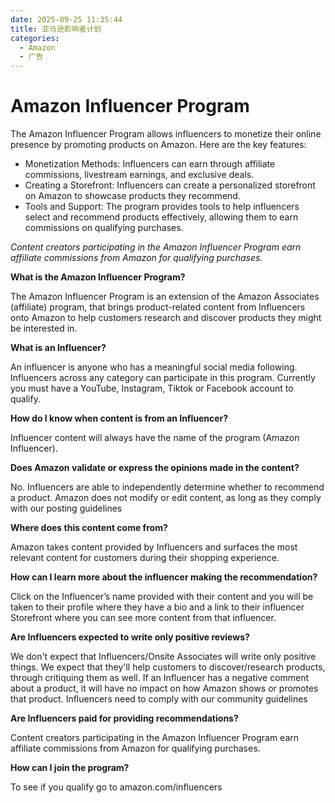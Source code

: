 ```yaml
---
date: 2025-09-25 11:35:44
title: 亚马逊影响者计划 
categories:
  - Amazon
  - 广告
---
```


# Amazon Influencer Program

The Amazon Influencer Program allows influencers to monetize their online presence by promoting products on Amazon. Here are the key features:

- Monetization Methods: Influencers can earn through affiliate commissions, livestream earnings, and exclusive deals.
- Creating a Storefront: Influencers can create a personalized storefront on Amazon to showcase products they recommend.
- Tools and Support: The program provides tools to help influencers select and recommend products effectively, allowing them to earn commissions on qualifying purchases.

<!-- more -->

_Content creators participating in the Amazon Influencer Program earn affiliate commissions from Amazon for qualifying purchases._

**What is the Amazon Influencer Program?**

The Amazon Influencer Program is an extension of the Amazon Associates (affiliate) program, that brings product-related content from Influencers onto Amazon to help customers research and discover products they might be interested in.

**What is an Influencer?**

An influencer is anyone who has a meaningful social media following. Influencers across any category can participate in this program. Currently you must have a YouTube, Instagram, Tiktok or Facebook account to qualify.

**How do I know when content is from an Influencer?**

Influencer content will always have the name of the program (Amazon Influencer).

**Does Amazon validate or express the opinions made in the content?**

No. Influencers are able to independently determine whether to recommend a product. Amazon does not modify or edit content, as long as they comply with our posting guidelines

**Where does this content come from?**

Amazon takes content provided by Influencers and surfaces the most relevant content for customers during their shopping experience.

**How can I learn more about the influencer making the recommendation?**

Click on the Influencer’s name provided with their content and you will be taken to their profile where they have a bio and a link to their influencer Storefront where you can see more content from that influencer.

**Are Influencers expected to write only positive reviews?**

We don't expect that Influencers/Onsite Associates will write only positive things. We expect that they'll help customers to discover/research products, through critiquing them as well. If an Influencer has a negative comment about a product, it will have no impact on how Amazon shows or promotes that product. Influencers need to comply with our community guidelines

**Are Influencers paid for providing recommendations?**

Content creators participating in the Amazon Influencer Program earn affiliate commissions from Amazon for qualifying purchases.

**How can I join the program?**

To see if you qualify go to amazon.com/influencers

